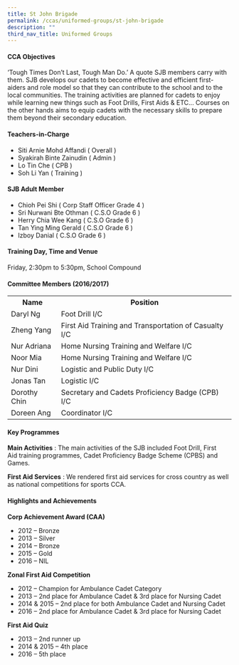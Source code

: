 ```yaml
---
title: St John Brigade
permalink: /ccas/uniformed-groups/st-john-brigade
description: ""
third_nav_title: Uniformed Groups
---
```

<h4>CCA Objectives</h4>
<p>&lsquo;Tough Times Don&rsquo;t Last, Tough Man Do.&rsquo; A quote SJB members carry with them. SJB develops our&nbsp;cadets to become effective and efficient first-aiders and role model so that they can contribute to the&nbsp;school and to the local communities. The training activities are planned for cadets to enjoy while&nbsp;learning new things such as Foot Drills, First Aids &amp; ETC... Courses on the other hands aims to&nbsp;equip cadets with the necessary skills to prepare them beyond their secondary education.</p>
<h4>Teachers-in-Charge</h4>
<ul>
<li>Siti Arnie Mohd Affandi ( Overall )</li>
<li>Syakirah Binte Zainudin ( Admin )</li>
<li>Lo Tin Che ( CPB )</li>
<li>Soh Li Yan ( Training )</li>
</ul>
<h4>SJB Adult Member</h4>
<ul>
<li>Chioh Pei Shi ( Corp Staff Officer Grade 4 )</li>
<li>Sri Nurwani Bte Othman ( C.S.O Grade 6 )</li>
<li>Herry Chia Wee Kang ( C.S.O Grade 6 )</li>
<li>Tan Ying Ming Gerald ( C.S.O Grade 6 )</li>
<li>Izboy Danial ( C.S.O Grade 6 )</li>
</ul>
<h4>Training Day, Time and Venue</h4>
<p>Friday, 2:30pm to 5:30pm, School Compound</p>
<h4>Committee Members (2016/2017)</h4>
<table>
<tbody>
<tr>
<th style="text-align: center;">Name</th>
<th style="text-align: center;">Position</th>
</tr>
<tr>
<td>Daryl Ng</td>
<td>Foot Drill I/C</td>
</tr>
<tr>
<td>Zheng Yang</td>
<td>First Aid Training and Transportation of Casualty I/C</td>
</tr>
<tr>
<td>Nur Adriana</td>
<td>Home Nursing Training and Welfare I/C</td>
</tr>
<tr>
<td>Noor Mia</td>
<td>Home Nursing Training and Welfare I/C</td>
</tr>
<tr>
<td>Nur Dini</td>
<td>Logistic and Public Duty I/C</td>
</tr>
<tr>
<td>Jonas Tan</td>
<td>Logistic I/C</td>
</tr>
<tr>
<td>Dorothy Chin</td>
<td>Secretary and Cadets Proficiency Badge (CPB) I/C</td>
</tr>
<tr>
<td>Doreen Ang</td>
<td>Coordinator I/C</td>
</tr>
</tbody>
</table>
<h4>Key Programmes</h4>
<p><strong>Main Activities</strong>&nbsp;: The main activities of the SJB included Foot Drill, First Aid&nbsp;training programmes, Cadet Proficiency Badge Scheme (CPBS) and Games.</p>
<p><strong>First Aid Services</strong>&nbsp;: We rendered first aid services for cross country as well as&nbsp;national competitions for sports CCA.</p>
<h4>Highlights and Achievements</h4>
<p><strong>Corp Achievement Award (CAA)</strong></p>
<ul>
<li>2012 &ndash; Bronze</li>
<li>2013 &ndash; Silver</li>
<li>2014 &ndash; Bronze</li>
<li>2015 &ndash; Gold</li>
<li>2016 &ndash; NIL</li>
</ul>
<p><strong>Zonal First Aid Competition</strong></p>
<ul>
<li>2012 &ndash; Champion for Ambulance Cadet Category</li>
<li>2013 &ndash; 2​nd ​place for Ambulance Cadet &amp; 3​rd ​place for Nursing Cadet</li>
<li>2014 &amp; 2015 &ndash; 2​nd ​place for both Ambulance Cadet and Nursing Cadet</li>
<li>​2016 &ndash; 2​nd ​place for Ambulance Cadet &amp; 3​rd ​place for Nursing Cadet</li>
</ul>
<p><strong>First Aid Quiz</strong></p>
<ul>
<li>2013 &ndash; 2​nd ​runner up</li>
<li>2014 &amp; 2015 &ndash; 4​th ​place</li>
<li>2016 &ndash; 5​th ​place</li>
</ul>